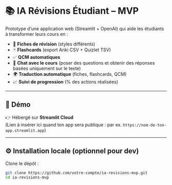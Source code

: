 # 📚 IA Révisions Étudiant – MVP

Prototype d’une application web (Streamlit + OpenAI) qui aide les étudiants à transformer leurs cours en :

- 📝 **Fiches de révision** (styles différents)  
- 🃏 **Flashcards** (export Anki CSV + Quizlet TSV)  
- ✅ **QCM automatiques**  
- 💬 **Chat avec le cours** (poser des questions et obtenir des réponses basées uniquement sur le texte)  
- 🌍 **Traduction automatique** (fiches, flashcards, QCM)  
- 📈 **Suivi de progression** (% des actions réalisées)  

---

## 🚀 Démo
👉 Hébergé sur **Streamlit Cloud**  
(Lien à insérer ici quand ton app sera publique : par ex. `https://nom-de-ton-app.streamlit.app`)

---

## ⚙️ Installation locale (optionnel pour dev)
Clone le dépôt :
```bash
git clone https://github.com/votre-compte/ia-revisions-mvp.git
cd ia-revisions-mvp
